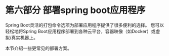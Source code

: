 # 第六部分 部署spring boot应用程序

Spring Boot灵活的打包命令选项为部署应用程序提供了很多便利的选择。 您可以轻松地将Spring Boot应用程序部署到各种云平台，容器映像（如Docker）或虚拟/真实机器上。

本节介绍一些更常见的部署方案。

